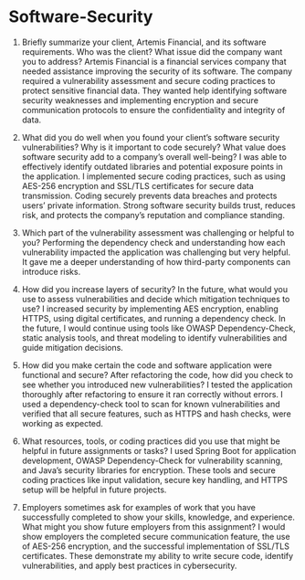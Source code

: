 # Software-Security

1. Briefly summarize your client, Artemis Financial, and its software requirements.  Who was the client? What issue did the company want you to address?
Artemis Financial is a financial services company that needed assistance improving the security of its software.  The company required a vulnerability assessment and secure coding practices to protect sensitive financial data.  They wanted help identifying software security weaknesses and implementing encryption and secure communication protocols to ensure the confidentiality and integrity of data.

2. What did you do well when you found your client’s software security vulnerabilities?  Why is it important to code securely?  What value does software security add to a company’s overall well-being?
I was able to effectively identify outdated libraries and potential exposure points in the application.  I implemented secure coding practices, such as using AES-256 encryption and SSL/TLS certificates for secure data transmission.  Coding securely prevents data breaches and protects users’ private information.  Strong software security builds trust, reduces risk, and protects the company’s reputation and compliance standing.

3. Which part of the vulnerability assessment was challenging or helpful to you?
Performing the dependency check and understanding how each vulnerability impacted the application was challenging but very helpful.  It gave me a deeper understanding of how third-party components can introduce risks.

4. How did you increase layers of security?  In the future, what would you use to assess vulnerabilities and decide which mitigation techniques to use?
I increased security by implementing AES encryption, enabling HTTPS, using digital certificates, and running a dependency check.  In the future, I would continue using tools like OWASP Dependency-Check, static analysis tools, and threat modeling to identify vulnerabilities and guide mitigation decisions.

5. How did you make certain the code and software application were functional and secure?  After refactoring the code, how did you check to see whether you introduced new vulnerabilities?
I tested the application thoroughly after refactoring to ensure it ran correctly without errors.  I used a dependency-check tool to scan for known vulnerabilities and verified that all secure features, such as HTTPS and hash checks, were working as expected.

6. What resources, tools, or coding practices did you use that might be helpful in future assignments or tasks?
I used Spring Boot for application development, OWASP Dependency-Check for vulnerability scanning, and Java’s security libraries for encryption.  These tools and secure coding practices like input validation, secure key handling, and HTTPS setup will be helpful in future projects.

7. Employers sometimes ask for examples of work that you have successfully completed to show your skills, knowledge, and experience. What might you show future employers from this assignment?
I would show employers the completed secure communication feature, the use of AES-256 encryption, and the successful implementation of SSL/TLS certificates.  These demonstrate my ability to write secure code, identify vulnerabilities, and apply best practices in cybersecurity.
